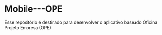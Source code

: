 # Mobile---OPE
Esse repositório é destinado para desenvolver o aplicativo baseado Oficina Projeto Empresa (OPE)

